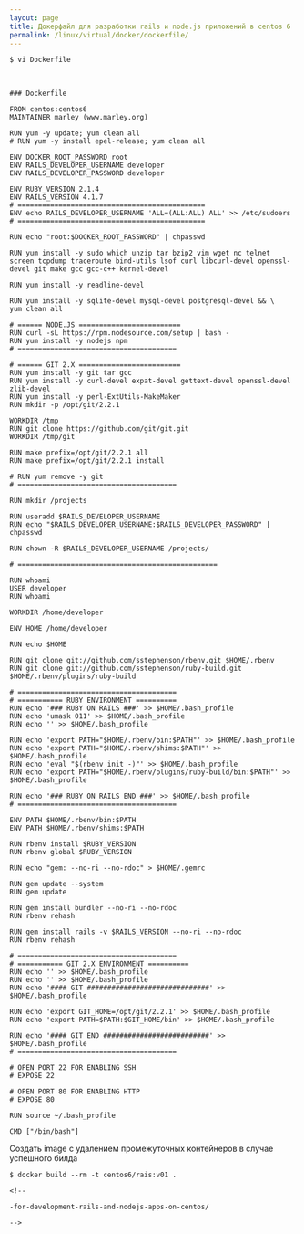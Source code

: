 ```yaml
---
layout: page
title: Докерфайл для разработки rails и node.js приложений в centos 6
permalink: /linux/virtual/docker/dockerfile/
---
```


    $ vi Dockerfile

<br/>

    ### Dockerfile

    FROM centos:centos6
    MAINTAINER marley (www.marley.org)

    RUN yum -y update; yum clean all
    # RUN yum -y install epel-release; yum clean all

    ENV DOCKER_ROOT_PASSWORD root
    ENV RAILS_DEVELOPER_USERNAME developer
    ENV RAILS_DEVELOPER_PASSWORD developer

    ENV RUBY_VERSION 2.1.4
    ENV RAILS_VERSION 4.1.7
    # ==============================================
    ENV echo RAILS_DEVELOPER_USERNAME 'ALL=(ALL:ALL) ALL' >> /etc/sudoers
    # ==============================================

    RUN echo "root:$DOCKER_ROOT_PASSWORD" | chpasswd

    RUN yum install -y sudo which unzip tar bzip2 vim wget nc telnet screen tcpdump traceroute bind-utils lsof curl libcurl-devel openssl-devel git make gcc gcc-c++ kernel-devel

    RUN yum install -y readline-devel

    RUN yum install -y sqlite-devel mysql-devel postgresql-devel && \
    yum clean all

    # ====== NODE.JS =========================
    RUN curl -sL https://rpm.nodesource.com/setup | bash -
    RUN yum install -y nodejs npm
    # =======================================

    # ====== GIT 2.X =========================
    RUN yum install -y git tar gcc
    RUN yum install -y curl-devel expat-devel gettext-devel openssl-devel zlib-devel
    RUN yum install -y perl-ExtUtils-MakeMaker
    RUN mkdir -p /opt/git/2.2.1

    WORKDIR /tmp
    RUN git clone https://github.com/git/git.git
    WORKDIR /tmp/git

    RUN make prefix=/opt/git/2.2.1 all
    RUN make prefix=/opt/git/2.2.1 install

    # RUN yum remove -y git
    # =======================================

    RUN mkdir /projects

    RUN useradd $RAILS_DEVELOPER_USERNAME
    RUN echo "$RAILS_DEVELOPER_USERNAME:$RAILS_DEVELOPER_PASSWORD" | chpasswd

    RUN chown -R $RAILS_DEVELOPER_USERNAME /projects/

    # =================================================

    RUN whoami
    USER developer
    RUN whoami

    WORKDIR /home/developer

    ENV HOME /home/developer

    RUN echo $HOME

    RUN git clone git://github.com/sstephenson/rbenv.git $HOME/.rbenv
    RUN git clone git://github.com/sstephenson/ruby-build.git $HOME/.rbenv/plugins/ruby-build

    # =======================================
    # =========== RUBY ENVIRONMENT ==========
    RUN echo '### RUBY ON RAILS ###' >> $HOME/.bash_profile
    RUN echo 'umask 011' >> $HOME/.bash_profile
    RUN echo '' >> $HOME/.bash_profile

    RUN echo 'export PATH="$HOME/.rbenv/bin:$PATH"' >> $HOME/.bash_profile
    RUN echo 'export PATH="$HOME/.rbenv/shims:$PATH"' >> $HOME/.bash_profile
    RUN echo 'eval "$(rbenv init -)"' >> $HOME/.bash_profile
    RUN echo 'export PATH="$HOME/.rbenv/plugins/ruby-build/bin:$PATH"' >> $HOME/.bash_profile

    RUN echo '### RUBY ON RAILS END ###' >> $HOME/.bash_profile
    # =======================================

    ENV PATH $HOME/.rbenv/bin:$PATH
    ENV PATH $HOME/.rbenv/shims:$PATH

    RUN rbenv install $RUBY_VERSION
    RUN rbenv global $RUBY_VERSION

    RUN echo "gem: --no-ri --no-rdoc" > $HOME/.gemrc

    RUN gem update --system
    RUN gem update

    RUN gem install bundler --no-ri --no-rdoc
    RUN rbenv rehash

    RUN gem install rails -v $RAILS_VERSION --no-ri --no-rdoc
    RUN rbenv rehash

    # =======================================
    # =========== GIT 2.X ENVIRONMENT ==========
    RUN echo '' >> $HOME/.bash_profile
    RUN echo '' >> $HOME/.bash_profile
    RUN echo '#### GIT ##############################' >> $HOME/.bash_profile

    RUN echo 'export GIT_HOME=/opt/git/2.2.1' >> $HOME/.bash_profile
    RUN echo 'export PATH=$PATH:$GIT_HOME/bin' >> $HOME/.bash_profile

    RUN echo '#### GIT END ##########################' >> $HOME/.bash_profile
    # =======================================

    # OPEN PORT 22 FOR ENABLING SSH
    # EXPOSE 22

    # OPEN PORT 80 FOR ENABLING HTTP
    # EXPOSE 80

    RUN source ~/.bash_profile

    CMD ["/bin/bash"]




Создать image с удалением промежуточных контейнеров в случае успешного билда  

    $ docker build --rm -t centos6/rais:v01 .

    <!--

    -for-development-rails-and-nodejs-apps-on-centos/

    -->
